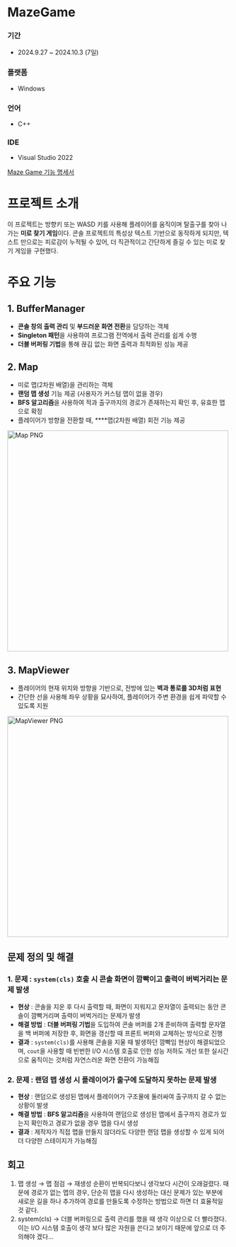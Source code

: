 # MazeGame

### 기간

- 2024.9.27 ~ 2024.10.3 (7일)

### 플랫폼

- Windows

### 언어

- C++

### IDE

- Visual Studio 2022

[Maze Game 기능 명세서](https://www.notion.so/Maze-Game-10dd36ad924e8056a7dfd064e10b1536?pvs=21)

# 프로젝트 소개


이 프로젝트는 방향키 또는 WASD 키를 사용해 플레이어를 움직이며 탈출구를 찾아 나가는 **미로 찾기 게임**이다. 콘솔 프로젝트의 특성상 텍스트 기반으로 동작하게 되지만, 텍스트 만으로는 피로감이 누적될 수 있어, 더 직관적이고 간단하게 즐길 수 있는 미로 찾기 게임을 구현했다.

# 주요 기능


## 1. BufferManager

- **콘솔 창의 출력 관리** 및 **부드러운 화면 전환**을 담당하는 객체
- **Singleton 패턴**을 사용하여 프로그램 전역에서 출력 관리를 쉽게 수행
- **더블 버퍼링 기법**을 통해 끊김 없는 화면 출력과 최적화된 성능 제공

## 2. Map

- 미로 맵(2차원 배열)을 관리하는 객체
- **랜덤 맵 생성** 기능 제공 (사용자가 커스텀 맵이 없을 경우)
- **BFS 알고리즘**을 사용하여 적과 출구까지의 경로가 존재하는지 확인 후, 유효한 맵으로 확정
- 플레이어가 방향을 전환할 때, ****맵(2차원 배열) 회전 기능 제공

<img src="https://github.com/user-attachments/assets/f0f0465c-8a22-48db-b505-360f763015ff" width="500" alt="Map PNG">


## 3. MapViewer
- 플레이어의 현재 위치와 방향을 기반으로, 전방에 있는 **벽과 통로를 3D처럼 표현**
- 간단한 선을 사용해 좌우 상황을 묘사하여, 플레이어가 주변 환경을 쉽게 파악할 수 있도록 지원

<img src="https://github.com/user-attachments/assets/05540557-0463-4353-b3e2-2eb9973838af" width="500" alt="MapViewer PNG">

## 문제 정의 및 해결


### 1. 문제 : `system(cls)` 호출 시 콘솔 화면이 깜빡이고 출력이 버벅거리는 문제 발생

- **현상** : 콘솔을 지운 후 다시 출력할 때, 화면이 지워지고 문자열이 출력되는 동안 콘솔이 깜빡거리며 출력이 버벅거리는 문제가 발생
- **해결 방법** : **더블 버퍼링 기법**을 도입하여 콘솔 버퍼를 2개 준비하여 출력할 문자열을 백 버퍼에 저장한 후, 화면을 갱신할 때 프론트 버퍼와 교체하는 방식으로 진행
- **결과** : `system(cls)`를 사용해 콘솔을 지울 때 발생하던 깜빡임 현상이 해결되었으며, `cout`을 사용할 때 빈번한 I/O 시스템 호출로 인한 성능 저하도 개선 또한 실시간으로 움직이는 것처럼 자연스러운 화면 전환이 가능해짐

### 2. 문제 : 랜덤 맵 생성 시 플레이어가 출구에 도달하지 못하는 문제 발생

- **현상** : 랜덤으로 생성된 맵에서 플레이어가 구조물에 둘러싸여 출구까지 갈 수 없는 상황이 발생
- **해결 방법** : **BFS 알고리즘**을 사용하여 랜덤으로 생성된 맵에서 출구까지 경로가 있는지 확인하고 경로가 없을 경우 맵을 다시 생성
- **결과** : 제작자가 직접 맵을 만들지 않더라도 다양한 랜덤 맵을 생성할 수 있게 되어 더 다양한 스테이지가 가능해짐

## 회고

1. 맵 생성 → 맵 점검 → 재생성 순환이 반복되다보니 생각보다 시간이 오래걸렸다.
때문에 경로가 없는 맵의 경우, 단순히 맵을 다시 생성하는 대신 문제가 있는 부분에 새로운 길을 하나 추가하여 경로를 만들도록 수정하는 방법으로 하면 더 효율적일 것 같다.
2. system(cls) → 더블 버퍼링으로 출력 관리를 했을 때 생각 이상으로 더 빨라졌다. 이는 I/O 시스템 호출이 생각 보다 많은 자원을 쓴다고 보이기 때문에 앞으로 더 주의해야 겠다…
